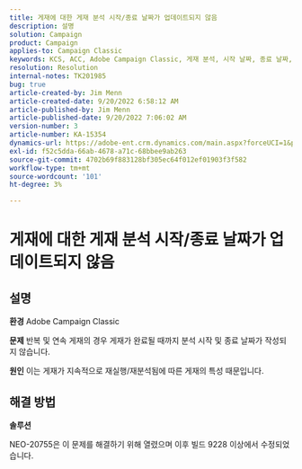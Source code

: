 ```yaml
---
title: 게재에 대한 게재 분석 시작/종료 날짜가 업데이트되지 않음
description: 설명
solution: Campaign
product: Campaign
applies-to: Campaign Classic
keywords: KCS, ACC, Adobe Campaign Classic, 게재 분석, 시작 날짜, 종료 날짜, 올바르게 업데이트되지 않음, 반복 게재, 연속 게재, NEO-20755
resolution: Resolution
internal-notes: TK201985
bug: true
article-created-by: Jim Menn
article-created-date: 9/20/2022 6:58:12 AM
article-published-by: Jim Menn
article-published-date: 9/20/2022 7:06:02 AM
version-number: 3
article-number: KA-15354
dynamics-url: https://adobe-ent.crm.dynamics.com/main.aspx?forceUCI=1&pagetype=entityrecord&etn=knowledgearticle&id=cc2bdd93-b138-ed11-9db1-0022480866ad
exl-id: f52c5dda-66ab-4678-a71c-68bbee9ab263
source-git-commit: 4702b69f883128bf305ec64f012ef01903f3f582
workflow-type: tm+mt
source-wordcount: '101'
ht-degree: 3%

---
```


# 게재에 대한 게재 분석 시작/종료 날짜가 업데이트되지 않음

## 설명


<b>환경</b>
Adobe Campaign Classic

<b>문제</b>
반복 및 연속 게재의 경우 게재가 완료될 때까지 분석 시작 및 종료 날짜가 작성되지 않습니다.

<b>원인</b>
이는 게재가 지속적으로 재실행/재분석됨에 따른 게재의 특성 때문입니다.


## 해결 방법


<b>솔루션</b>

NEO-20755은 이 문제를 해결하기 위해 열렸으며 이후 빌드 9228 이상에서 수정되었습니다.
